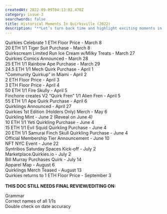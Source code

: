 ```yaml
---
createdAt: 2022-09-09T04:13:02.470Z
category: issue-3
searchwords: false
title: Historical Moments In Quirksville (2022)
description: "**Let’s turn back time and highlight exciting moments in Quirksville!**"
---
```

Quirkies Celebrate 1 ETH Floor Price - March 8\
20 ETH 1/1 Tiger Suit Purchase - March 8\
Quirkscream Limited Run Ice Cream w/Milky Treats - March 27\
Quirkies Comics Announced - March 28\
25 ETH 1/1 Rainbow Ape Purchase - March 29\
24.5 ETH 1/1 Mech Quirk Purchase - April 1\
“Community Quirkup” in Miami - April 2\
2 ETH Floor Price - April 3\
3 ETH Floor Price - April 4\
50 ETH 1/1 Fire Skully - April 5\
Finchone creates V2 “Quirk Fren” 1/1 Alien Fren - April 5\
55 ETH 1/1 Ape Quirk Purchase - April 6\
Quirklings Announced - April 27\
Quirkies 1st Edition (Holders Only) Merch - May 6\
Quirkling Mint - June 2 (Reveal on June 4)\
10 ETH 1/1 Yeti Quirkling Purchase - June 4\
15 ETH 1/1 Evil Squid Quirkling Purchase - June 4\
20 ETH 1/1 Samurai Finch Skull Quirkling Purchase - June 4\
Official Membership Tier Announcement - June 10\
NFT NYC Event - June 22\
Syntribos Saturday Spaces Kick-off - July 2\
Marketplace.Quirkies.io - July 2\
Bill Murray Purchases Quirk - July 14\
Apparel Map - August 6\
Quirklings Merch Teased - August 13\
Quirkies returns to 1 ETH Floor Price - September 3\
\
**THIS DOC STILL NEEDS FINAL REVIEW/EDITING ON:**

Grammar\
Correct names of all 1/1s\
Double check on date accuracy